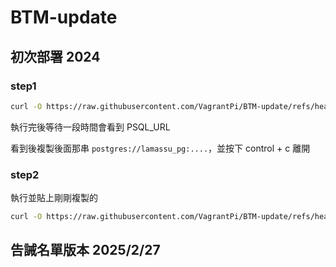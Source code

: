 # BTM-update

## 初次部署 2024

### step1

```bash
curl -O https://raw.githubusercontent.com/VagrantPi/BTM-update/refs/heads/main/step1.sh && bash step1-1.sh
```

執行完後等待一段時間會看到 PSQL_URL

看到後複製後面那串 `postgres://lamassu_pg:....`，並按下 control + c 離開

### step2

執行並貼上剛剛複製的

```bash
curl -O https://raw.githubusercontent.com/VagrantPi/BTM-update/refs/heads/main/step2.sh && bash step1-2.sh
```

## 告誡名單版本 2025/2/27




